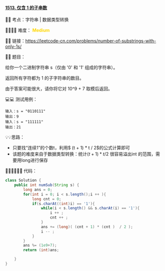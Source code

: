 #### [1513. 仅含 1 的子串数](https://leetcode-cn.com/problems/number-of-substrings-with-only-1s/)

🔑🔑 考点：字符串 | 数据类型转换 

🚴‍♀️🚴‍♀️ 难度： <span style = "color:gold; font-weight:bold">Medium</span>

🔗🔗 链接：https://leetcode-cn.com/problems/number-of-substrings-with-only-1s/

📖📖 题目：

给你一个二进制字符串 s（仅由 '0' 和 '1' 组成的字符串）。

返回所有字符都为 1 的子字符串的数目。

由于答案可能很大，请你将它对 10^9 + 7 取模后返回。

💻💻 测试用例：

```
输入：s = "0110111"
输出：9
输入：s = "111111"
输出：21

```

💡💡思路：

- 只要找“连续1”的个数t，利用$ (t + 1) * t / 2$的公式计算即可
- 该题的难度来自于数据类型转换：统计$(t + 1) * t / 2$ 很容易溢出int 的范围，需要用long进行保存





👩🏻‍💻🧑🏻‍💻 代码：

```Java
class Solution {
    public int numSub(String s) {
        long ans = 0;
        for(int i = 0; i < s.length();i ++ ){
            long cnt = 0;
            if(s.charAt((int)i) == '1'){
                while(i < s.length() && s.charAt(i) == '1'){
                    i ++ ;
                    cnt ++ ;
                }
                ans += (long)( (cnt + 1) * (cnt )  / 2 );
                i -- ;
            }
        }
        ans %= (1e9+7);
        return (int)ans;

    }
}
```









